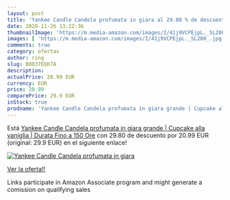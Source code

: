 ```yaml
---
layout: post
title: 'Yankee Candle Candela profumata in giara al 29.80 % de descuento'
date: 2020-11-26 13:22:36
thumbnailImage: 'https://m.media-amazon.com/images/I/41j9VCPEjpL._SL200_.jpg'
images: [ 'https://m.media-amazon.com/images/I/41j9VCPEjpL._SL200_.jpg' ]
comments: true
category: ofertas
author: ring
slug: B0037EEK7A
description:
actualPrice: 20.99 EUR
currency: EUR
price: 20.99
comparePrice: 29.9 EUR
inStock: true
prodname: 'Yankee Candle Candela profumata in giara grande | Cupcake alla vaniglia | Durata Fino a 150 Ore'
---
```


Está [Yankee Candle Candela profumata in giara grande | Cupcake alla vaniglia | Durata Fino a 150 Ore](https://www.amazon.it/dp/B0037EEK7A/?tag=tolees00-21) con 29.80 de descuento por 20.99 EUR (original: 29.9 EUR) en el siguiente enlace!

[![Yankee Candle Candela profumata in giara](https://m.media-amazon.com/images/I/41j9VCPEjpL._SL200_.jpg)](https://www.amazon.it/dp/B0037EEK7A/?tag=tolees00-21)

[Ver la oferta!!](https://www.amazon.it/dp/B0037EEK7A/?tag=tolees00-21)

Links participate in Amazon Associate program and might generate a comission on qualifying sales


